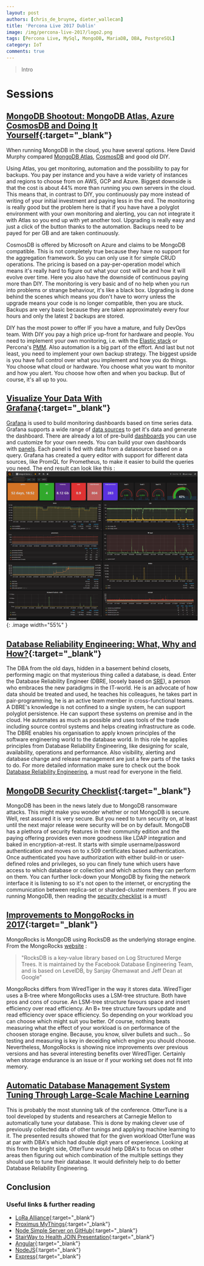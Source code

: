 ```yaml
---
layout: post
authors: [chris_de_bruyne, dieter_wallecan]
title: 'Percona Live 2017 Dublin'
image: /img/percona-live-2017/logo2.png
tags: [Percona Live, MySql, MongoDB, MariaDB, DBA, PostgreSQL]
category: IoT
comments: true
---
```


>Intro

# Sessions
## [MongoDB Shootout: MongoDB Atlas, Azure CosmosDB and Doing It Yourself](https://www.percona.com/live/e17/sessions/mongodb-shootout-mongodb-atlas-azure-cosmosdb-and-doing-it-yourself){:target="_blank"}

When running MongoDB in the cloud, you have several options. Here David Murphy compared [MongoDB Atlas](https://www.mongodb.com/cloud/atlas), [CosmosDB](https://docs.microsoft.com/en-us/azure/cosmos-db/introduction) and good old DIY.

Using Atlas, you get monitoring, automation and the possibility to pay for backups.
You pay per instance and you have a wide variety of instances and regions to choose from on AWS, GCP and Azure.
Biggest downside is that the cost is about 44% more than running you own servers in the cloud.
This means that, in contrast to DIY, you continuously pay more instead of writing of your initial investment and paying less in the end.
The monitoring is really good but the problem here is that if you have have a polyglot environment with your own monitoring and alerting, you can not integrate it with Atlas so you end up with yet another tool.
Upgrading is really easy and just a click of the button thanks to the automation.
Backups need to be payed for per GB and are taken continuously.

CosmosDB is offered by Microsoft on Azure and claims to be MongoDB compatible. 
This is not completely true because they have no support for the aggregation framework.
So you can only use it for simple CRUD operations.
The pricing is based on a pay-per-operation model which means it's really hard to figure out what your cost will be and how it will evolve over time.
Here you also have the downside of continuous paying more than DIY.
The monitoring is very basic and of no help when you run into problems or strange behaviour, it's like a black box.
Upgrading is done behind the scenes which means you don't have to worry unless the upgrade means your code is no longer compatible, then you are stuck.
Backups are very basic because they are taken approximately every four hours and only the latest 2 backups are stored.

DIY has the most power to offer IF you have a mature, and fully DevOps team.
With DIY you pay a high price up-front for hardware and people.
You need to implement your own monitoring, i.e. with the [Elastic stack](https://www.elastic.co/products) or Percona's [PMM](https://www.percona.com/doc/percona-monitoring-and-management/index.html).
Also automation is a big part of the effort.
And last but not least, you need to implement your own backup strategy.
The biggest upside is you have full control over what you implement and how you do things.
You choose what cloud or hardware.
You choose what you want to monitor and how you alert.
You choose how often and when you backup.
But of course, it's all up to you.


## [Visualize Your Data With Grafana](https://www.percona.com/live/e17/sessions/visualize-your-data-with-grafana){:target="_blank"}

[Grafana](https://grafana.com/) is used to build monitoring dashboards based on time series data.
Grafana supports a wide range of [data sources](https://grafana.com/plugins?type=datasource) to get it's data and generate the dashboard.
There are already a lot of pre-build [dashboards](https://grafana.com/dashboards) you can use and customize for your own needs.
You can build your own dashboards with [panels](https://grafana.com/plugins?type=panel).
Each panel is fed with data from a datasource based on a query.
Grafana has created a query editor with support for different data sources, like PromQL for Prometheus, to make it easier to build the queries you need.
The end result can look like this :
![Grafana Dashboard](/img/percona-live-2017/grafanaDashboard.png){: .image width="55%" }

## [Database Reliability Engineering: What, Why and How?](https://www.percona.com/live/e17/sessions/database-reliability-engineering-what-why-and-how){:target="_blank"}

The DBA from the old days, hidden in a basement behind closets, performing magic on that mysterious thing called a database, is dead.
Enter the Database Reliability Engineer (DBRE, loosely based on [SRE](https://en.wikipedia.org/wiki/Site_reliability_engineering)), a person who embraces the new paradigms in the IT-world.
He is an advocate of how data should be treated and used, he teaches his colleagues, he takes part in pair-programming, he is an active team member in cross-functional teams.
A DBRE's knowledge is not confined to a single system, he can support polyglot persistence.
He can support these systems on premise and in the cloud.
He automates as much as possible and uses tools of the trade including source control systems and helps creating infrastructure as code.
The DBRE enables his organisation to apply known principles of the software engineering world to the database world.
In this role he applies principles from Database Reliability Engineering, like designing for scale, availability, operations and performance.
Also visibility, alerting and database change and release management are just a few parts of the tasks to do.
For more detailed information make sure to check out the book [Database Reliability Engineering](http://shop.oreilly.com/product/0636920039761.do), a must read for everyone in the field.
   
## [MongoDB Security Checklist](https://www.percona.com/live/e17/sessions/mongodb-security-checklist){:target="_blank"}

MongoDB has been in the news lately due to MongoDB ransomware attacks. 
This might make you wonder whether or not MongoDB is secure.
Well, rest assured it is very secure.
But you need to turn security on, at least until the next major release were security will be on by default.
MongoDB has a plethora of security features in their community edition and the paying offering provides even more goodness like LDAP integration and baked in encryption-at-rest.
It starts with simple username/password authentication and moves on to x.509 certificates based authentication.
Once authenticated you have authorization with either build-in or user-defined roles and privileges, so you can finely tune which users have access to which database or collection and which actions they can perform on them.
You can further lock-down your MongoDB by fixing the network interface it is listening to so it's not open to the internet, or encrypting the communication between replica-set or sharded-cluster members.
If you are running MongoDB, then reading the [security checklist](https://docs.mongodb.com/manual/administration/security-checklist/) is a must! 

## [Improvements to MongoRocks in 2017](https://www.percona.com/live/e17/sessions/improvements-to-mongorocks-in-2017){:target="_blank"}

MongoRocks is MongoDB using RocksDB as the underlying storage engine.
From the MongoRocks [website](http://mongorocks.org/) : 
<blockquote class="clear"><p>"RocksDB is a key-value library based on Log Structured Merge Trees. It is maintained by the Facebook Database Engineering Team, and is based on LevelDB, by Sanjay Ghemawat and Jeff Dean at Google"</p></blockquote>
MongoRocks differs from WiredTiger in the way it stores data.
WiredTiger uses a B-tree where MongoRocks uses a LSM-tree structure.
Both have pros and cons of course.
An LSM-tree structure favours space and insert efficiency over read efficiency.
An B+ tree structure favours update and read efficiency over space efficiency.
So depending on your workload you can choose which might suit you better.
Of course, nothing beats measuring what the effect of your workload is on performance of the choosen storage engine.
Because, you know, silver bullets and such...
So testing and measuring is key in deceiding which engine you should choose.
Nevertheless, MongoRocks is showing nice improvements over previous versions and has several interesting benefits over WiredTiger.
Certainly when storage endurance is an issue or if your working set does not fit into memory.

## [Automatic Database Management System Tuning Through Large-Scale Machine Learning](https://www.percona.com/live/e17/sessions/automatic-database-management-system-tuning-through-large-scale-machine-learning)

This is probably the most stunning talk of the conference.
OtterTune is a tool developed by students and researchers at Carnegie Mellon to automatically tune your database.
This is done by making clever use of previously collected data of other tunings and applying machine learning to it.
The presented results showed that for the given workload OtterTune was at par with DBA's which had double digit years of experience.
Looking at this from the bright side, OtterTune would help DBA's to focus on other areas then figuring out which combination of the multiple settings they should use to tune their database.
It would definitely help to do better Database Reliability Engineering.  

## Conclusion



### Useful links &amp; further reading
- [LoRa Alliance](https://www.lora-alliance.org/technology){:target="_blank"}
- [Proximus MyThings](https://mythings.proximus.be/#/login/){:target="_blank"}
- [Node Simple Server on GitHub](https://github.com/ordina-jworks/NodeSimpleServer){:target="_blank"}
- [StairWay to Health JOIN Presentation](https://www.youtube.com/watch?v=BbnwrvfozUs&t=21s){:target="_blank"}
- [Angular](https://angular.io){:target="_blank"}
- [NodeJS](https://nodejs.org/en/){:target="_blank"}
- [Express](https://expressjs.com){:target="_blank"}